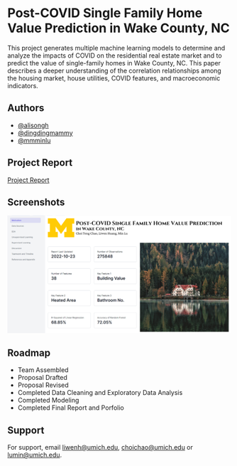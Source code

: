 
# Post-COVID Single Family Home Value Prediction in Wake County, NC

This project generates multiple machine learning models to determine and analyze the impacts of COVID on the residential real estate market and to predict the value of single-family homes in Wake County, NC. This paper describes a deeper understanding of the correlation relationships among the housing market, house utilities, COVID features, and macroeconomic indicators.


## Authors

- [@alisongh](https://github.com/alisongh)
- [@dingdingmammy](https://github.com/dingdingmammy)
- [@mmminlu](https://github.com/mmminlu)


## Project Report

[Project Report](https://cloud.datapane.com/reports/VkGLe2A/post-covid-single-family-home-value-prediction-in-wake-county-nc/)
## Screenshots

![App Screenshot](profile.png)


## Roadmap

- Team Assembled
- Proposal Drafted
- Proposal Revised
- Completed Data Cleaning and Exploratory Data Analysis
- Completed Modeling
- Completed Final Report and Porfolio


## Support

For support, email liwenh@umich.edu, choichao@umich.edu or lumin@umich.edu.

